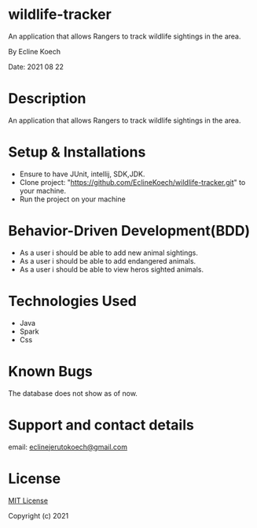 # wildlife-tracker
An application that allows Rangers to track wildlife sightings in the area.

By Ecline Koech

Date: 2021 08 22
# Description
An application that allows Rangers to track wildlife sightings in the area.

# Setup & Installations
* Ensure to have JUnit, intellij, SDK,JDK.
* Clone  project: "https://github.com/EclineKoech/wildlife-tracker.git" to your machine.
* Run the project on your machine

# Behavior-Driven Development(BDD)
* As a user i should be able to add new animal sightings.
* As a user i should be able to add endangered animals.
* As a user i should be able to view heros sighted animals.

# Technologies Used
* Java
* Spark
* Css

# Known Bugs
The database does not show as of now.

# Support and contact details
email: eclinejerutokoech@gmail.com

# License
[MIT License](./LICENSE)

Copyright (c) 2021
